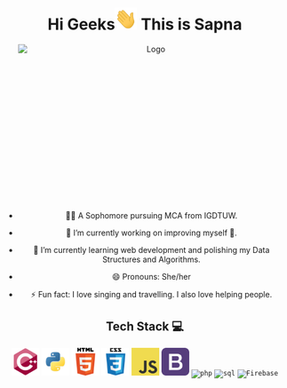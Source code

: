 
<h1 align='center'> Hi Geeks<img src="https://raw.githubusercontent.com/ABSphreak/ABSphreak/master/gifs/Hi.gif"  width="40" height="40"> This is Sapna </h1>
 <center>
 <img src="https://camo.githubusercontent.com/6f5e3ead776bc722fbfc3da2c8b1454a7a5f27a07b34c0ced075f90a6c25a3be/68747470733a2f2f6d69726f2e6d656469756d2e636f6d2f6d61782f313630302f302a4b32574c4d5445784c79696461374f522e676966" align="right" alt="Logo" width="480" height="300"></center>
 <br>
<center>

- 👨‍💻 A Sophomore pursuing MCA from IGDTUW.
 
- 🔭 I’m currently working on improving myself 💪.

- 🌱 I’m currently learning web development and polishing my Data Structures and Algorithms.

- 😄 Pronouns: She/her

- ⚡ Fun fact: I love singing and travelling. I also love helping people.

## Tech Stack 💻
<code><img height="50" src="https://raw.githubusercontent.com/devicons/devicon/master/icons/cplusplus/cplusplus-original.svg" alt="C++"></code>
<code><img height="50" src="https://raw.githubusercontent.com/github/explore/80688e429a7d4ef2fca1e82350fe8e3517d3494d/topics/python/python.png" alt="Python"></code>
<code><img height="50" src="https://raw.githubusercontent.com/github/explore/80688e429a7d4ef2fca1e82350fe8e3517d3494d/topics/html/html.png" alt="HTML"></code>
<code><img height="50" src="https://raw.githubusercontent.com/github/explore/80688e429a7d4ef2fca1e82350fe8e3517d3494d/topics/css/css.png" alt="CSS"></code>
<code><img height="50" src="https://raw.githubusercontent.com/github/explore/80688e429a7d4ef2fca1e82350fe8e3517d3494d/topics/javascript/javascript.png" alt="Javascript"></code>
<code><img height="50" src="https://raw.githubusercontent.com/github/explore/80688e429a7d4ef2fca1e82350fe8e3517d3494d/topics/bootstrap/bootstrap.png" alt="Boot"></code>
<code><img height="50" src="https://pngimg.com/uploads/php/php_PNG18.png" alt="php"></code>
<code><img height="50" src="https://icon-library.com/images/mysql-icon/mysql-icon-14.jpg" alt="sql"></code>
<code><img height="50" src="https://www.vectorlogo.zone/logos/firebase/firebase-icon.svg" alt="Firebase"></code>

</center>
